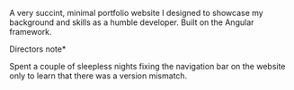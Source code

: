 A very succint, minimal portfolio website I designed to showcase my background and skills as a humble developer.
Built on the Angular framework. 

Directors note*

Spent a couple of sleepless nights fixing the navigation bar on the website only to learn that there was a version mismatch. 
